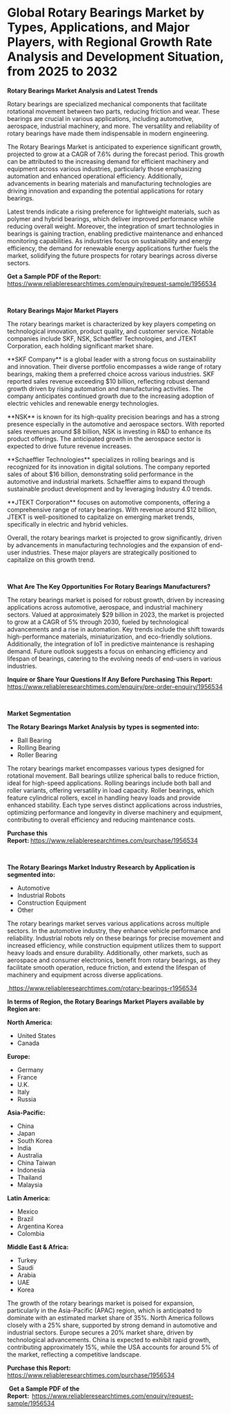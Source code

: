 <p><h1>Global Rotary Bearings Market by Types, Applications, and Major Players, with Regional Growth Rate Analysis and Development Situation, from 2025 to 2032</h1></p><p><strong>Rotary Bearings Market Analysis and Latest Trends</strong></p>
<p><p>Rotary bearings are specialized mechanical components that facilitate rotational movement between two parts, reducing friction and wear. These bearings are crucial in various applications, including automotive, aerospace, industrial machinery, and more. The versatility and reliability of rotary bearings have made them indispensable in modern engineering.</p><p>The Rotary Bearings Market is anticipated to experience significant growth, projected to grow at a CAGR of 7.6% during the forecast period. This growth can be attributed to the increasing demand for efficient machinery and equipment across various industries, particularly those emphasizing automation and enhanced operational efficiency. Additionally, advancements in bearing materials and manufacturing technologies are driving innovation and expanding the potential applications for rotary bearings.</p><p>Latest trends indicate a rising preference for lightweight materials, such as polymer and hybrid bearings, which deliver improved performance while reducing overall weight. Moreover, the integration of smart technologies in bearings is gaining traction, enabling predictive maintenance and enhanced monitoring capabilities. As industries focus on sustainability and energy efficiency, the demand for renewable energy applications further fuels the market, solidifying the future prospects for rotary bearings across diverse sectors.</p></p>
<p><strong>Get a Sample PDF of the Report:&nbsp;</strong> <a href="https://www.reliableresearchtimes.com/enquiry/request-sample/1956534?utm_campaign=2646&utm_medium=2&utm_source=Github&utm_content=ia&utm_term=16042025&utm_id=rotary-bearings">https://www.reliableresearchtimes.com/enquiry/request-sample/1956534</a></p>
<p>&nbsp;</p>
<p><strong>Rotary Bearings Major Market Players</strong></p>
<p><p>The rotary bearings market is characterized by key players competing on technological innovation, product quality, and customer service. Notable companies include SKF, NSK, Schaeffler Technologies, and JTEKT Corporation, each holding significant market share.</p><p>**SKF Company** is a global leader with a strong focus on sustainability and innovation. Their diverse portfolio encompasses a wide range of rotary bearings, making them a preferred choice across various industries. SKF reported sales revenue exceeding $10 billion, reflecting robust demand growth driven by rising automation and manufacturing activities. The company anticipates continued growth due to the increasing adoption of electric vehicles and renewable energy technologies.</p><p>**NSK** is known for its high-quality precision bearings and has a strong presence especially in the automotive and aerospace sectors. With reported sales revenues around $8 billion, NSK is investing in R&D to enhance its product offerings. The anticipated growth in the aerospace sector is expected to drive future revenue increases.</p><p>**Schaeffler Technologies** specializes in rolling bearings and is recognized for its innovation in digital solutions. The company reported sales of about $16 billion, demonstrating solid performance in the automotive and industrial markets. Schaeffler aims to expand through sustainable product development and by leveraging Industry 4.0 trends.</p><p>**JTEKT Corporation** focuses on automotive components, offering a comprehensive range of rotary bearings. With revenue around $12 billion, JTEKT is well-positioned to capitalize on emerging market trends, specifically in electric and hybrid vehicles.</p><p>Overall, the rotary bearings market is projected to grow significantly, driven by advancements in manufacturing technologies and the expansion of end-user industries. These major players are strategically positioned to capitalize on this growth trend.</p></p>
<p>&nbsp;</p>
<p><strong>What Are The Key Opportunities For Rotary Bearings Manufacturers?</strong></p>
<p><p>The rotary bearings market is poised for robust growth, driven by increasing applications across automotive, aerospace, and industrial machinery sectors. Valued at approximately $29 billion in 2023, the market is projected to grow at a CAGR of 5% through 2030, fueled by technological advancements and a rise in automation. Key trends include the shift towards high-performance materials, miniaturization, and eco-friendly solutions. Additionally, the integration of IoT in predictive maintenance is reshaping demand. Future outlook suggests a focus on enhancing efficiency and lifespan of bearings, catering to the evolving needs of end-users in various industries.</p></p>
<p><strong>Inquire or Share Your Questions If Any Before Purchasing This Report:</strong> <a href="https://www.reliableresearchtimes.com/enquiry/pre-order-enquiry/1956534?utm_campaign=2646&utm_medium=2&utm_source=Github&utm_content=ia&utm_term=16042025&utm_id=rotary-bearings">https://www.reliableresearchtimes.com/enquiry/pre-order-enquiry/1956534</a></p>
<p>&nbsp;</p>
<p><strong>Market Segmentation</strong></p>
<p><strong>The Rotary Bearings Market Analysis by types is segmented into:</strong></p>
<p><ul><li>Ball Bearing</li><li>Rolling Bearing</li><li>Roller Bearing</li></ul></p>
<p><p>The rotary bearings market encompasses various types designed for rotational movement. Ball bearings utilize spherical balls to reduce friction, ideal for high-speed applications. Rolling bearings include both ball and roller variants, offering versatility in load capacity. Roller bearings, which feature cylindrical rollers, excel in handling heavy loads and provide enhanced stability. Each type serves distinct applications across industries, optimizing performance and longevity in diverse machinery and equipment, contributing to overall efficiency and reducing maintenance costs.</p></p>
<p><strong>Purchase this Report:&nbsp;</strong><a href="https://www.reliableresearchtimes.com/purchase/1956534?utm_campaign=2646&utm_medium=2&utm_source=Github&utm_content=ia&utm_term=16042025&utm_id=rotary-bearings">https://www.reliableresearchtimes.com/purchase/1956534</a></p>
<p>&nbsp;</p>
<p><strong>The Rotary Bearings Market Industry Research by Application is segmented into:</strong></p>
<p><ul><li>Automotive</li><li>Industrial Robots</li><li>Construction Equipment</li><li>Other</li></ul></p>
<p><p>The rotary bearings market serves various applications across multiple sectors. In the automotive industry, they enhance vehicle performance and reliability. Industrial robots rely on these bearings for precise movement and increased efficiency, while construction equipment utilizes them to support heavy loads and ensure durability. Additionally, other markets, such as aerospace and consumer electronics, benefit from rotary bearings, as they facilitate smooth operation, reduce friction, and extend the lifespan of machinery and equipment across diverse applications.</p></p>
<p><a href="https://www.reliableresearchtimes.com/rotary-bearings-r1956534?utm_campaign=2646&utm_medium=2&utm_source=Github&utm_content=ia&utm_term=16042025&utm_id=rotary-bearings">&nbsp;https://www.reliableresearchtimes.com/rotary-bearings-r1956534</a></p>
<p><strong>In terms of Region, the Rotary Bearings Market Players available by Region are:</strong></p>
<p>
    <p> <strong> North America: </strong>
        <ul>
            <li>United States</li>
            <li>Canada</li>
        </ul>
        </p> 
    <p> <strong> Europe: </strong>
        <ul>
            <li>Germany</li>
            <li>France</li>
            <li>U.K.</li>
            <li>Italy</li>
            <li>Russia</li>
        </ul>
        </p> 
    <p> <strong> Asia-Pacific: </strong>
        <ul>
            <li>China</li>
            <li>Japan</li>
            <li>South Korea</li>
            <li>India</li>
            <li>Australia</li>
            <li>China Taiwan</li>
            <li>Indonesia</li>
            <li>Thailand</li>
            <li>Malaysia</li>
        </ul>
        </p> 
    <p> <strong> Latin America: </strong>
        <ul>
            <li>Mexico</li>
            <li>Brazil</li>
            <li>Argentina Korea</li>
            <li>Colombia</li>
        </ul>
        </p> 
    <p> <strong> Middle East & Africa: </strong>
        <ul>
            <li>Turkey</li>
            <li>Saudi</li>
            <li>Arabia</li>
            <li>UAE</li>
            <li>Korea</li>
        </ul>
    </p>
    </p>
<p><p>The growth of the rotary bearings market is poised for expansion, particularly in the Asia-Pacific (APAC) region, which is anticipated to dominate with an estimated market share of 35%. North America follows closely with a 25% share, supported by strong demand in automotive and industrial sectors. Europe secures a 20% market share, driven by technological advancements. China is expected to exhibit rapid growth, contributing approximately 15%, while the USA accounts for around 5% of the market, reflecting a competitive landscape.</p></p>
<p><strong>Purchase this Report: </strong><a href="https://www.reliableresearchtimes.com/purchase/1956534?utm_campaign=2646&utm_medium=2&utm_source=Github&utm_content=ia&utm_term=16042025&utm_id=rotary-bearings">https://www.reliableresearchtimes.com/purchase/1956534</a></p>
<p>&nbsp;<strong>Get a Sample PDF of the Report:&nbsp;&nbsp;</strong><a href="https://www.reliableresearchtimes.com/enquiry/request-sample/1956534?utm_campaign=2646&utm_medium=2&utm_source=Github&utm_content=ia&utm_term=16042025&utm_id=rotary-bearings">https://www.reliableresearchtimes.com/enquiry/request-sample/1956534</a></p>
<p><strong></strong></p>
<p><p></p><p></p><p></p></p>